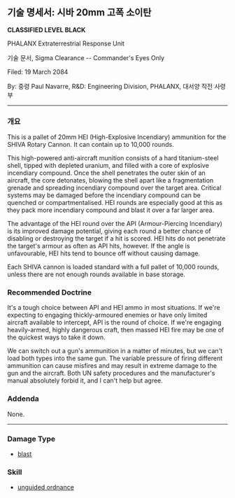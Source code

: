 ## 기술 명세서: 시바 20mm 고폭 소이탄

**CLASSIFIED LEVEL BLACK**

PHALANX Extraterrestrial Response Unit

기술 문서, Sigma Clearance -- Commander's Eyes Only

Filed: 19 March 2084

By: 중령 Paul Navarre, R&D: Engineering Division, PHALANX, 대서양 작전
사령부

------------------------------------------------------------------------

### 개요

This is a pallet of 20mm HEI (High-Explosive Incendiary) ammunition for
the SHIVA Rotary Cannon. It can contain up to 10,000 rounds.

This high-powered anti-aircraft munition consists of a hard
titanium-steel shell, tipped with depleted uranium, and filled with a
core of explosive incendiary compound. Once the shell penetrates the
outer skin of an aircraft, the core detonates, blowing the shell apart
like a fragmentation grenade and spreading incendiary compound over the
target area. Critical systems may be damaged before the incendiary
compound can be quenched or compartmentalised. HEI rounds are especially
good at this as they pack more incendiary compound and blast it over a
far larger area.

The advantage of the HEI round over the API (Armour-Piercing Incendiary)
is its improved damage potential, giving each round a better chance of
disabling or destroying the target if a hit is scored. HEI hits do not
penetrate the target's armour as often as API hits, however. If the
angle is unfavourable, HEI hits tend to bounce off without causing
damage.

Each SHIVA cannon is loaded standard with a full pallet of 10,000
rounds, unless there are not enough rounds available in base storage.

### Recommended Doctrine

It's a tough choice between API and HEI ammo in most situations. If
we're expecting to engaging thickly-armoured enemies or have only
limited aircraft available to intercept, API is the round of choice. If
we're engaging heavily-armed, highly dangerous craft, then massed HEI
fire may be one of the quickest ways to take it down.

We can switch out a gun's ammunition in a matter of minutes, but we
can't load both types into the same gun. The variable pressure of firing
different ammunition can cause misfires and may result in extreme damage
to the gun and the aircraft. Both UN safety procedures and the
manufacturer's manual absolutely forbid it, and I can't help but agree.

### Addenda

None.

------------------------------------------------------------------------

### Damage Type

- [blast](Damage/blast "wikilink")

### Skill

- [unguided ordnance](Skills/unguided "wikilink")